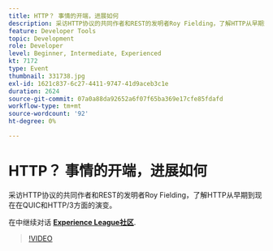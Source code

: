 ```yaml
---
title: HTTP？ 事情的开端，进展如何
description: 采访HTTP协议的共同作者和REST的发明者Roy Fielding，了解HTTP从早期到现在在QUIC和HTTP/3方面的演变。 此会话作为Adobe Developers Live内容活动的一部分提供。
feature: Developer Tools
topic: Development
role: Developer
level: Beginner, Intermediate, Experienced
kt: 7172
type: Event
thumbnail: 331738.jpg
exl-id: 1621c837-6c27-4411-9747-41d9aceb3c1e
duration: 2624
source-git-commit: 07a0a88da92652a6f07f65ba369e17cfe85fdafd
workflow-type: tm+mt
source-wordcount: '92'
ht-degree: 0%

---
```


# HTTP？ 事情的开端，进展如何

采访HTTP协议的共同作者和REST的发明者Roy Fielding，了解HTTP从早期到现在在QUIC和HTTP/3方面的演变。

在中继续对话 **[Experience League社区](https://adobe.ly/36Yd3v6)**.

>[!VIDEO](https://video.tv.adobe.com/v/331738/?quality=12&learn=on&hidetitle=true)
